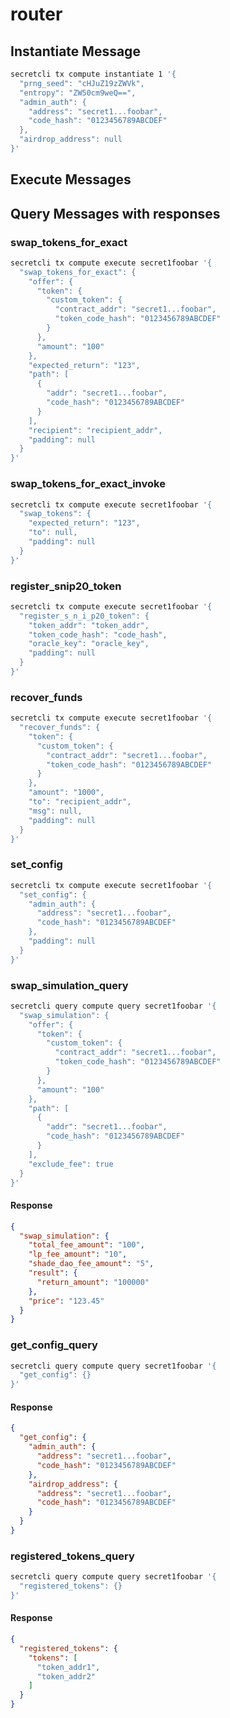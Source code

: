 # router

## Instantiate Message

```sh
secretcli tx compute instantiate 1 '{
  "prng_seed": "cHJuZ19zZWVk",
  "entropy": "ZW50cm9weQ==",
  "admin_auth": {
    "address": "secret1...foobar",
    "code_hash": "0123456789ABCDEF"
  },
  "airdrop_address": null
}'
```

## Execute Messages

## Query Messages with responses

### swap_tokens_for_exact

```sh
secretcli tx compute execute secret1foobar '{
  "swap_tokens_for_exact": {
    "offer": {
      "token": {
        "custom_token": {
          "contract_addr": "secret1...foobar",
          "token_code_hash": "0123456789ABCDEF"
        }
      },
      "amount": "100"
    },
    "expected_return": "123",
    "path": [
      {
        "addr": "secret1...foobar",
        "code_hash": "0123456789ABCDEF"
      }
    ],
    "recipient": "recipient_addr",
    "padding": null
  }
}'
```

### swap_tokens_for_exact_invoke

```sh
secretcli tx compute execute secret1foobar '{
  "swap_tokens": {
    "expected_return": "123",
    "to": null,
    "padding": null
  }
}'
```

### register_snip20_token

```sh
secretcli tx compute execute secret1foobar '{
  "register_s_n_i_p20_token": {
    "token_addr": "token_addr",
    "token_code_hash": "code_hash",
    "oracle_key": "oracle_key",
    "padding": null
  }
}'
```

### recover_funds

```sh
secretcli tx compute execute secret1foobar '{
  "recover_funds": {
    "token": {
      "custom_token": {
        "contract_addr": "secret1...foobar",
        "token_code_hash": "0123456789ABCDEF"
      }
    },
    "amount": "1000",
    "to": "recipient_addr",
    "msg": null,
    "padding": null
  }
}'
```

### set_config

```sh
secretcli tx compute execute secret1foobar '{
  "set_config": {
    "admin_auth": {
      "address": "secret1...foobar",
      "code_hash": "0123456789ABCDEF"
    },
    "padding": null
  }
}'
```

### swap_simulation_query

```sh
secretcli query compute query secret1foobar '{
  "swap_simulation": {
    "offer": {
      "token": {
        "custom_token": {
          "contract_addr": "secret1...foobar",
          "token_code_hash": "0123456789ABCDEF"
        }
      },
      "amount": "100"
    },
    "path": [
      {
        "addr": "secret1...foobar",
        "code_hash": "0123456789ABCDEF"
      }
    ],
    "exclude_fee": true
  }
}'
```

#### Response

```json
{
  "swap_simulation": {
    "total_fee_amount": "100",
    "lp_fee_amount": "10",
    "shade_dao_fee_amount": "5",
    "result": {
      "return_amount": "100000"
    },
    "price": "123.45"
  }
}
```

### get_config_query

```sh
secretcli query compute query secret1foobar '{
  "get_config": {}
}'
```

#### Response

```json
{
  "get_config": {
    "admin_auth": {
      "address": "secret1...foobar",
      "code_hash": "0123456789ABCDEF"
    },
    "airdrop_address": {
      "address": "secret1...foobar",
      "code_hash": "0123456789ABCDEF"
    }
  }
}
```

### registered_tokens_query

```sh
secretcli query compute query secret1foobar '{
  "registered_tokens": {}
}'
```

#### Response

```json
{
  "registered_tokens": {
    "tokens": [
      "token_addr1",
      "token_addr2"
    ]
  }
}
```

